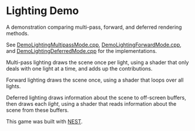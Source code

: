 # Lighting Demo

A demonstration comparing multi-pass, forward, and deferred rendering methods.

See [DemoLightingMultipassMode.cpp](DemoLightingMultipassMode.cpp), [DemoLightingForwardMode.cpp](DemoLightingForwardMode.cpp), and [DemoLightingDeferredMode.cpp](DemoLightingDeferredMode.cpp) for the implementations.


Multi-pass lighting draws the scene once per light, using a shader that only deals with one light at a time, and adds up the contributions.

Forward lighting draws the scene once, using a shader that loops over all lights.

Deferred lighting draws information about the scene to off-screen buffers, then draws each *light*, using a shader that reads information about the scene from these buffers.

This game was built with [NEST](NEST.md).
